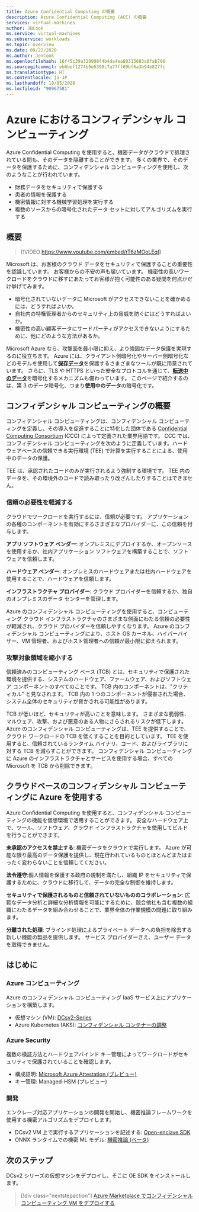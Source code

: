 ```yaml
---
title: Azure Confidential Computing の概要
description: Azure Confidential Computing (ACC) の概要
services: virtual-machines
author: JBCook
ms.service: virtual-machines
ms.subservice: workloads
ms.topic: overview
ms.date: 09/22/2020
ms.author: JenCook
ms.openlocfilehash: 16f45c39a329998f4b4da4ea89315683a0fab790
ms.sourcegitcommit: eb6bef1274b9e6390c7a77ff69bf6a3b94e827fc
ms.translationtype: HT
ms.contentlocale: ja-JP
ms.lasthandoff: 10/05/2020
ms.locfileid: "90967581"
---
```

# <a name="confidential-computing-on-azure"></a>Azure におけるコンフィデンシャル コンピューティング

Azure Confidential Computing を使用すると、機密データがクラウドで処理されている間も、そのデータを隔離することができます。 多くの業界で、そのデータを保護するために、コンフィデンシャル コンピューティングを使用し、次のようなことが行われています。

- 財務データをセキュリティで保護する
- 患者の情報を保護する
- 機密情報に対する機械学習処理を実行する
- 複数のソースからの暗号化されたデータ セットに対してアルゴリズムを実行する


## <a name="overview"></a>概要
<p><p>


> [!VIDEO https://www.youtube.com/embed/rT6zMOoLEqI]

Microsoft は、お客様のクラウド データをセキュリティで保護することの重要性を認識しています。 お客様からの不安の声も届いています。 機密性の高いワークロードをクラウドに移すにあたってお客様が抱く可能性のある疑問を何点かだけ挙げてみます。 

- 暗号化されていないデータに Microsoft がアクセスできないことを確かめるには、どうすればよいか。
- 自社内の特権管理者からのセキュリティ上の脅威を防ぐにはどうすればよいか。
- 機密性の高い顧客データにサードパーティがアクセスできないようにするために、他にどのような方法があるか。

Microsoft Azure なら、攻撃面を最小限に抑え、より強固なデータ保護を実現するのに役立ちます。 Azure には、クライアント側暗号化やサーバー側暗号化などのモデルを使用して[**保存データ**](../security/fundamentals/encryption-atrest.md)を保護するさまざまなツールが既に用意されています。 さらに、TLS や HTTPS といった安全なプロトコルを通じて、[**転送中のデータ**](../security/fundamentals/data-encryption-best-practices.md#protect-data-in-transit)を暗号化するメカニズムも備わっています。 このページで紹介するのは、第 3 のデータ暗号化、つまり**使用中のデータ**の暗号化です。

## <a name="introduction-to-confidential-computing"></a>コンフィデンシャル コンピューティングの概要 

コンフィデンシャル コンピューティングは、コンフィデンシャル コンピューティングを定義し、その導入を促進することに特化した団体である [Confidential Computing Consortium](https://confidentialcomputing.io/) (CCC) によって定義された業界用語です。 CCC では、コンフィデンシャル コンピューティングを次のように定義しています。ハードウェアベースの信頼できる実行環境 (TEE) で計算を実行することによる、使用中のデータの保護。

TEE は、承認されたコードのみが実行されるよう強制する環境です。 TEE 内のデータを、その環境外のコードで読み取ったり改ざんしたりすることはできません。 

### <a name="lessen-the-need-for-trust"></a>信頼の必要性を軽減する
クラウドでワークロードを実行するには、信頼が必要です。 アプリケーションの各種のコンポーネントを有効にするさまざまなプロバイダーに、この信頼を付与します。


**アプリ ソフトウェア ベンダー**: オンプレミスにデプロイするか、オープンソースを使用するか、社内アプリケーション ソフトウェアを構築することで、ソフトウェアを信頼します。

**ハードウェア ベンダー**: オンプレミスのハードウェアまたは社内ハードウェアを使用することで、ハードウェアを信頼します。 

**インフラストラクチャ プロバイダー**: クラウド プロバイダーを信頼するか、独自のオンプレミスのデータ センターを管理します。


Azure のコンフィデンシャル コンピューティングを使用すると、コンピューティング クラウド インフラストラクチャのさまざまな側面にわたる信頼の必要性が軽減され、クラウド プロバイダーを信頼しやすくなります。 Azure のコンフィデンシャル コンピューティングにより、ホスト OS カーネル、ハイパーバイザー、VM 管理者、およびホスト管理者への信頼が最小限に抑えられます。

### <a name="reducing-the-attack-surface"></a>攻撃対象領域を縮小する
信頼済みのコンピューティング ベース (TCB) とは、セキュリティで保護された環境を提供する、システムのハードウェア、ファームウェア、およびソフトウェア コンポーネントのすべてのことです。 TCB 内のコンポーネントは、"クリティカル" と見なされます。 TCB 内の 1 つのコンポーネントが侵害された場合、システム全体のセキュリティが脅かされる可能性があります。 

TCB が低いほど、セキュリティが高いことを意味します。 さまざまな脆弱性、マルウェア、攻撃、および悪意のある人物にさらされるリスクが低下します。 Azure のコンフィデンシャル コンピューティングは、TEE を提供することで、クラウド ワークロードの TCB を低くすることを目的としています。 TEE を使用すると、信頼されているランタイム バイナリ、コード、およびライブラリに対する TCB を減らすことができます。 コンフィデンシャル コンピューティングに Azure のインフラストラクチャとサービスを使用する場合、すべての Microsoft を TCB から削除できます。


## <a name="using-azure-for-cloud-based-confidential-computing"></a>クラウドベースのコンフィデンシャル コンピューティングに Azure を使用する<a id="cc-on-azure"></a>

Azure Confidential Computing を使用すると、コンフィデンシャル コンピューティングの機能を仮想環境で活用することができます。 安全なハードウェア上で、ツール、ソフトウェア、クラウド インフラストラクチャを使用してビルドを行うことができます。  

**未承認のアクセスを禁止する**: 機密データをクラウドで実行します。 Azure が可能な限り最高のデータ保護を提供し、現在行われているものとほとんどまたはまったく変わらないことを信頼してください。

**法令遵守**:個人情報を保護する政府の規制を満たし、組織 IP をセキュリティで保護するために、クラウドに移行して、データの完全な制御を維持します。

**セキュリティで保護されるものと信頼されていないもののコラボレーション**: 広範なデータ分析と詳細な分析情報を可能にするために、競合他社も含む複数の組織にわたるデータを組み合わせることで、業界全体の作業規模の問題に取り組みます。

**分離された処理**: ブラインド処理によるプライベート データへの負担を除去する新しい機能の製品を提供します。 サービス プロバイダーさえ、ユーザー データを取得できません。 

## <a name="get-started"></a>はじめに
### <a name="azure-compute"></a>Azure コンピューティング
Azure のコンフィデンシャル コンピューティング IaaS サービス上にアプリケーションを構築します。
- 仮想マシン (VM): [DCsv2-Series](confidential-computing-enclaves.md)
- Azure Kubernetes (AKS): [コンフィデンシャル コンテナーの調整](confidential-nodes-aks-overview.md)

### <a name="azure-security"></a>Azure Security 
複数の検証方法とハードウェアバインド キー管理によってワークロードがセキュリティで保護されていることを確認します。 
- 構成証明: [Microsoft Azure Attestation (プレビュー)](https://docs.microsoft.com/azure/attestation/overview)
- キー管理: Managed-HSM (プレビュー)

### <a name="develop"></a>開発
エンクレーブ対応アプリケーションの開発を開始し、機密推論フレームワークを使用する機密アルゴリズムをデプロイします。
- DCsv2 VM 上で実行するアプリケーションを記述する: [Open-enclave SDK](https://github.com/openenclave/openenclave)
- ONNX ランタイムでの機密 ML モデル: [機密推論 (ベータ)](https://aka.ms/confidentialinference)

## <a name="next-steps"></a>次のステップ

DCsv2 シリーズの仮想マシンをデプロイし、そこに OE SDK をインストールします。

> [!div class="nextstepaction"]
> [Azure Marketplace でコンフィデンシャル コンピューティング VM をデプロイする](quick-create-marketplace.md)
